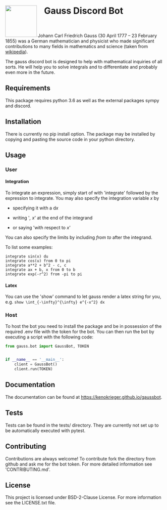 # <img align="left" width="100" src="https://upload.wikimedia.org/wikipedia/commons/9/9b/Carl_Friedrich_Gauss.jpg"> 
# &nbsp;&nbsp;&nbsp;Gauss Discord Bot
<br/>
<br/>
Johann Carl Friedrich Gauss  (30 April 1777 – 23 February 1855)
was a German mathematician and physicist who made significant
contributions to many fields in mathematics and science 
(taken from <a href="https://en.wikipedia.org/wiki/Carl_Friedrich_Gauss">wikipedia</a>).

The gauss discord bot is designed to help with mathematical
inquiries of all sorts. He will help you to solve integrals and 
to differentiate and probably even more in the future.

## Requirements

This package requires python 3.6 as well as the external packages 
sympy and discord.

## Installation

There is currently no pip install option. The package may be installed by
copying and pasting the source code in your python directory.

## Usage

### User

#### Integration

To integrate an expression, simply start of with 'integrate' followed by 
the expression to integrate. You may also specify the integration
variable *x* by 

- specifying it with a d*x*

- writing '*, x*' at the end of the integrand

- or saying 'with respect to *x*'

You can also specify the limits by including *from* *to* after the integrand.

To list some examples:
```
integrate sin(x) du
integrate cos(u) from 0 to pi
integrate a**2 + b^2 - c, c
integrate ax + b, x from 0 to b
integrate exp(-r^2) from -pi to pi
```

#### Latex

You can use the 'show' command to let gauss render a latex string for you, e.g.
`show \int_{-\infty}^{\infty} e^{-x^2} dx`


### Host

To host the bot you need to install the package and be in possession of the
required .env file with the token for the bot. You can then run the bot by
executing a script with the following code:
```python
from gauss.bot import GaussBot, TOKEN


if __name__ == '__main__':
    client = GaussBot() 
    client.run(TOKEN) 
```

## Documentation

The documentation can be found at https://kenokrieger.github.io/gaussbot.

## Tests

Tests can be found in the tests/ directory. They are currently not set up
to be automatically executed with pytest.

## Contributing

Contributions are always welcome! To contribute fork the directory from
github and ask me for the bot token. For more detailed information see
'CONTRIBUTING.md'.

## License

This project is licensed under BSD-2-Clause License. For more information
see the LICENSE.txt file.
